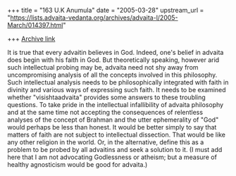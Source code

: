 +++
title = "163 U.K Anumula"
date = "2005-03-28"
upstream_url = "https://lists.advaita-vedanta.org/archives/advaita-l/2005-March/014397.html"

+++
[Archive link](https://lists.advaita-vedanta.org/archives/advaita-l/2005-March/014397.html)

It is true that every advaitin believes in God.   Indeed, one's belief in 
advaita does begin with his faith in  God.  But theoretically speaking, 
however arid such intellectual probing may be, advaita need not shy away 
from uncompromising  analysis of all the concepts involved in this 
philosophy.  Such intellectual analysis needs to be philosophically 
integrated with faith in divinity and various ways of expressing such faith. 
   It needs to be examined whether "visishtaadvaita" provides some answers 
to these troubling questions.   To take pride in the intellectual 
infallibility of advaita philosophy and at the same time not accepting the 
consequences of relentless analyses of the concept of Brahman and the utter 
ephemerality of "God" would perhaps be less than honest.   It would be 
better simply to say that matters of faith are not subject to intellectual 
dissection.  That would be like any other religion in the world.  Or, in the 
alternative, define this as a problem to be probed by all advaitins and seek 
a solution to it.   (I must add here that I am not advocating Godlessness or 
atheism; but a measure of healthy agnosticism would be good for advaita.)



